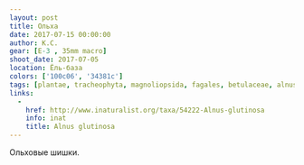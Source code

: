 ```yaml
---
layout: post
title: Ольха
date: 2017-07-15 00:00:00
author: К.С.
gear: [E-3 , 35mm macro]
shoot_date: 2017-07-05
location: Ёль-база
colors: ['100c06', '34381c']
tags: [plantae, tracheophyta, magnoliopsida, fagales, betulaceae, alnus, alnus glutinosa]
links:
  -
    href: http://www.inaturalist.org/taxa/54222-Alnus-glutinosa
    info: inat
    title: Alnus glutinosa
---
```

Ольховые шишки.

